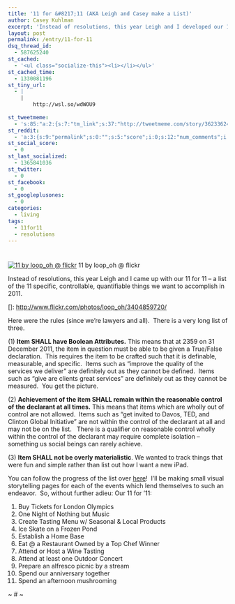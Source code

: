 ```yaml
---
title: '11 for &#8217;11 (AKA Leigh and Casey make a List)'
author: Casey Kuhlman
excerpt: 'Instead of resolutions, this year Leigh and I developed our 11 for 11 - a list of the 11 things we want to accomplish in 2011.  I thought it was a good idea so I made two more lists, one for the firm and one for myself.  Because I like to overkill things.'
layout: post
permalink: /entry/11-for-11
dsq_thread_id:
  - 587625240
st_cached:
  - '<ul class="socialize-this"><li></li></ul>'
st_cached_time:
  - 1330081196
st_tiny_url:
  - |
    |
        http://wsl.so/wdWOU9
        
st_tweetmeme:
  - 's:85:"a:2:{s:7:"tm_link";s:37:"http://tweetmeme.com/story/3623362451";s:9:"url_count";i:1;}";'
st_reddit:
  - 'a:3:{s:9:"permalink";s:0:"";s:5:"score";i:0;s:12:"num_comments";i:0;}'
st_social_score:
  - 0
st_last_socialized:
  - 1365841036
st_twitter:
  - 0
st_facebook:
  - 0
st_googleplusones:
  - 0
categories:
  - living
tags:
  - 11for11
  - resolutions
---
```

# 

[![11 by loop_oh @ flickr][2]][2]
11 by loop_oh @ flickr

Instead of resolutions, this year Leigh and I came up with our 11 for 11 – a list of the 11 specific, controllable, quantifiable things we want to accomplish in 2011.

 []: http://www.flickr.com/photos/loop_oh/3404859720/

Here were the rules (since we’re lawyers and all).  There is a very long list of three.

(1) **Item SHALL have Boolean Attributes.** This means that at 2359 on 31 December 2011, the item in question must be able to be given a True/False declaration.  This requires the item to be crafted such that it is definable, measurable, and specific.  Items such as “improve the quality of the services we deliver” are definitely out as they cannot be defined.  Items such as “give are clients great services” are definitely out as they cannot be measured.  You get the picture.

(2) **Achievement of the item SHALL remain within the reasonable control of the declarant at all times.** This means that items which are wholly out of control are not allowed.  Items such as “get invited to Davos, TED, and Clinton Global Initiative” are not within the control of the declarant at all and may not be on the list.   There is a qualifier on reasonable control wholly within the control of the declarant may require complete isolation – something us social beings can rarely achieve.

(3) **Item SHALL not be overly materialistic**. We wanted to track things that were fun and simple rather than list out how I want a new iPad.

You can follow the progress of the list over [here][2]!  I’ll be making small visual storytelling pages for each of the events which lend themselves to such an endeavor.  So, without further adieu: Our 11 for ’11:

 [2]: http://elevens.caseykuhlman.com

1.  Buy Tickets for London Olympics
2.  One Night of Nothing but Music
3.  Create Tasting Menu w/ Seasonal & Local Products
4.  Ice Skate on a Frozen Pond
5.  Establish a Home Base
6.  Eat @ a Restaurant Owned by a Top Chef Winner
7.  Attend or Host a Wine Tasting
8.  Attend at least one Outdoor Concert
9.  Prepare an alfresco picnic by a stream
10. Spend our anniversary together
11. Spend an afternoon mushrooming

~ # ~